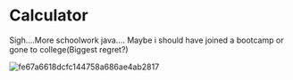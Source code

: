 # Calculator
Sigh....More schoolwork java.... Maybe i should have joined a bootcamp or gone to college(Biggest regret?)

![fe67a6618dcfc144758a686ae4ab2817](https://user-images.githubusercontent.com/80386070/184857928-755ddcc0-7db0-4d4b-b681-3150b2e3c541.jpg)
